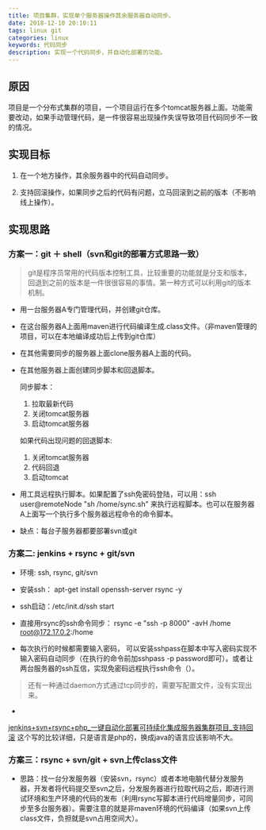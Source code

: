 ```yaml
---
title: 项目集群，实现单个服务器操作其余服务器自动同步。
date: 2018-12-10 20:10:11
tags: linux git
categories: linux
keywords: 代码同步
description: 实现一个代码同步，并自动化部署的功能。
---
```



## 原因
项目是一个分布式集群的项目，一个项目运行在多个tomcat服务器上面。功能需要改动，如果手动管理代码，是一件很容易出现操作失误导致项目代码同步不一致的情况。

## 实现目标

 1. 在一个地方操作，其余服务器中的代码自动同步。

 2. 支持回滚操作，如果同步之后的代码有问题，立马回滚到之前的版本（不影响线上操作）。

## 实现思路

### 方案一：git ＋ shell（svn和git的部署方式思路一致）

> git是程序员常用的代码版本控制工具，比较重要的功能就是分支和版本，回退到之前的版本是一件很很容易的事情。第一种方式可以利用git的版本机制。

- 用一台服务器A专门管理代码，并创建git仓库。

- 在这台服务器A上面用maven进行代码编译生成.class文件。（非maven管理的项目，可以在本地编译成功后上传到git仓库）

- 在其他需要同步的服务器上面clone服务器A上面的代码。

- 在其他服务器上面创建同步脚本和回退脚本。

    同步脚本：
    
    1. 拉取最新代码
    2. 关闭tomcat服务器
    3. 启动tomcat服务器
    
    如果代码出现问题的回退脚本:
    
    1. 关闭tomcat服务器
    2. 代码回退
    3. 启动tomcat

- 用工具远程执行脚本。如果配置了ssh免密码登陆，可以用：ssh user@remoteNode "sh /home/sync.sh" 来执行远程脚本。也可以在服务器A上面写一个执行多个服务器远程命令的命令脚本。

- 缺点：每台子服务器都要部署svn或git

### 方案二: jenkins + rsync + git/svn

- 环境: ssh, rsync, git/svn

- 安装ssh： apt-get install openssh-server rsync -y

- ssh启动：/etc/init.d/ssh start  

- 直接用rsync的ssh命令同步： rsync -e "ssh -p 8000" -avH /home root@172.17.0.2:/home

- 每次执行的时候都需要输入密码， 可以安装sshpass在脚本中写入密码实现不输入密码自动同步（在执行的命令前加sshpass -p password即可）。或者让两台服务器的ssh互信，实现免密码远程执行ssh命令（）。

> 还有一种通过daemon方式通过tcp同步的，需要写配置文件，没有实现出来。

- 
[jenkins+svn+rsync+php_一键自动化部署可持续化集成服务器集群项目_支持回滚](https://blog.csdn.net/mlx212/article/details/80918843)  这个写的比较详细，只是语言是php的，换成java的语言应该影响不大。

### 方案三：rsync + svn/git + svn上传class文件

- 思路：找一台分发服务器（安装svn，rsync）或者本地电脑代替分发服务器，开发者将代码提交至svn之后，分发服务器进行拉取代码之后，即进行测试环境和生产环境的代码的发布（利用rsync写脚本进行代码增量同步，可同步至多台服务器）。需要注意的就是非maven环境的代码编译（如果svn上传class文件，负担就是svn占用空间大）。



